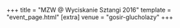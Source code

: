 +++
title = "MZW @ Wyciskanie Sztangi 2016"
template = "event_page.html"
[extra]
venue = "gosir-glucholazy"
+++
